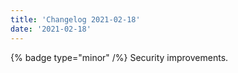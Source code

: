 ```yaml
---
title: 'Changelog 2021-02-18'
date: '2021-02-18'
---
```

{% badge type="minor" /%}  Security improvements.
